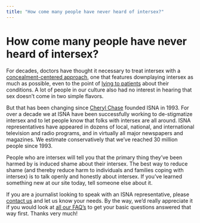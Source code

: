 ```yaml
---
title: "How come many people have never heard of intersex?"
---
```


# How come many people have never heard of intersex?

<p>For decades, doctors have thought it necessary to treat intersex with a <a href="/compare">concealment-centered approach</a>, one that features downplaying intersex as much as possible, even to the point of <a href="/faq/concealment">lying to patients</a> about their conditions. A lot of people in our culture also had no interest in hearing that sex doesn&#8217;t come in two simple flavors.  </p>

<p>But that has been changing since <a href="/about/staff/cheryl">Cheryl Chase</a> founded <span class="caps">ISNA</span> in 1993. For over a decade we at <span class="caps">ISNA</span> have been successfully working to de-stigmatize intersex and to let people know that folks with intersex are all around. <span class="caps">ISNA</span> representatives have appeared in dozens of local, national, and international television and radio programs, and in virtually all major newspapers and magazines. We estimate conservatively that we&#8217;ve reached 30 million people since 1993.  </p>

<p>People who are intersex will tell you that the primary thing they&#8217;ve been harmed by is induced shame about their intersex. The best way to reduce shame (and thereby reduce harm to individuals and families coping with intersex) is to talk openly and honestly about intersex. If you&#8217;ve learned something new at our site today, tell someone else about it.  </p>

<p>If you are a journalist looking to speak with an <span class="caps">ISNA</span> representative, please <a href="/about/contact">contact us</a> and let us know your needs. By the way, we&#8217;d really appreciate it if you would look at <a href="/faq">all our <span class="caps">FAQ</span>&#8217;s</a> to get your basic questions answered that way first. Thanks very much!</p>